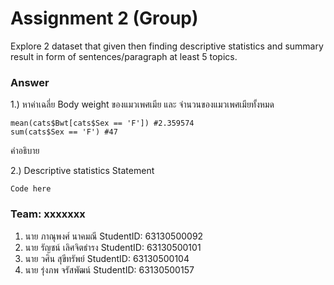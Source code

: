 # Assignment 2 (Group)
Explore 2 dataset that given then finding descriptive statistics and summary result in form of sentences/paragraph at least 5 topics.

### Answer

1.) หาค่าเฉลี่ย Body weight ของแมวเพศเมีย และ จำนวนของแมวเพศเมียทั้งหมด
```{R}
mean(cats$Bwt[cats$Sex == 'F']) #2.359574
sum(cats$Sex == 'F') #47
```
คำอธิบาย

2.) Descriptive statistics Statement
```{R}
Code here
```


### Team: xxxxxxx

1. นาย ภาณุพงศ์ นาคมณี    StudentID: 63130500092
2. นาย รัญชน์ เลิศจิตธำรง     StudentID: 63130500101
3. นาย วศิน สุขีทรัพย์        StudentID: 63130500104
4. นาย รุ่งภพ จรัสพัฒน์       StudentID: 63130500157


